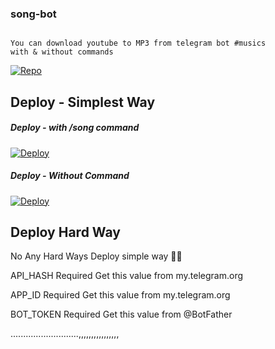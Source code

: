 ### song-bot
```

You can download youtube to MP3 from telegram bot #musics
with & without commands
```
[![Repo](https://telegra.ph/file/abed36be941ada01ecffd.jpg)](https://github.com/Judson-web/songbotd)

## Deploy - Simplest Way
##### Deploy - with /song command

[![Deploy](https://www.herokucdn.com/deploy/button.svg)](https://heroku.com/deploy?template=https://github.com/shamilhabeebnelli/song-bot/tree/main)

##### Deploy - Without Command
[![Deploy](https://www.herokucdn.com/deploy/button.svg)](https://heroku.com/deploy?template=https://github.com/shamilhabeebnelli/song-bot/tree/Without-CMD)

## Deploy Hard Way
No Any Hard Ways Deploy simple way 🤗🤣

API_HASH Required
Get this value from my.telegram.org

APP_ID Required
Get this value from my.telegram.org

BOT_TOKEN Required
Get this value from @BotFather

...........................,,,,,,,,,,,,,,,,
